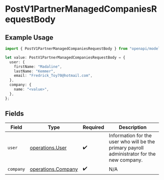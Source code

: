 # PostV1PartnerManagedCompaniesRequestBody

## Example Usage

```typescript
import { PostV1PartnerManagedCompaniesRequestBody } from "openapi/models/operations";

let value: PostV1PartnerManagedCompaniesRequestBody = {
  user: {
    firstName: "Madaline",
    lastName: "Kemmer",
    email: "Fredrick_Toy70@hotmail.com",
  },
  company: {
    name: "<value>",
  },
};
```

## Fields

| Field                                                                                       | Type                                                                                        | Required                                                                                    | Description                                                                                 |
| ------------------------------------------------------------------------------------------- | ------------------------------------------------------------------------------------------- | ------------------------------------------------------------------------------------------- | ------------------------------------------------------------------------------------------- |
| `user`                                                                                      | [operations.User](../../models/operations/user.md)                                          | :heavy_check_mark:                                                                          | Information for the user who will be the primary payroll administrator for the new company. |
| `company`                                                                                   | [operations.Company](../../models/operations/company.md)                                    | :heavy_check_mark:                                                                          | N/A                                                                                         |